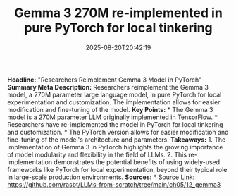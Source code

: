 ﻿---
title: "Gemma 3 270M re-implemented in pure PyTorch for local tinkering"
date: "2025-08-20T20:42:19"
category: "Markets"
summary: ""
slug: "gemma 3 270m reimplemented in pure pytorch for local tinkeri"
source_urls:
  - "https://github.com/rasbt/LLMs-from-scratch/tree/main/ch05/12_gemma3"
seo:
  title: "Gemma 3 270M re-implemented in pure PyTorch for local tinkering | Hash n Hedge"
  description: ""
  keywords: ["news", "markets", "brief"]
---
**Headline:** "Researchers Reimplement Gemma 3 Model in PyTorch"  **Summary Meta Description:** Researchers reimplement the Gemma 3 model, a 270M parameter large language model, in pure PyTorch for local experimentation and customization. The implementation allows for easier modification and fine-tuning of the model.  **Key Points:**  * The Gemma 3 model is a 270M parameter LLM originally implemented in TensorFlow. * Researchers have re-implemented the model in PyTorch for local tinkering and customization. * The PyTorch version allows for easier modification and fine-tuning of the model's architecture and parameters.  **Takeaways:**  1. The implementation of Gemma 3 in PyTorch highlights the growing importance of model modularity and flexibility in the field of LLMs. 2. This re-implementation demonstrates the potential benefits of using widely-used frameworks like PyTorch for local experimentation, beyond their typical role in large-scale production environments.  **Sources:**  * Source Link: https://github.com/rasbt/LLMs-from-scratch/tree/main/ch05/12_gemma3 
